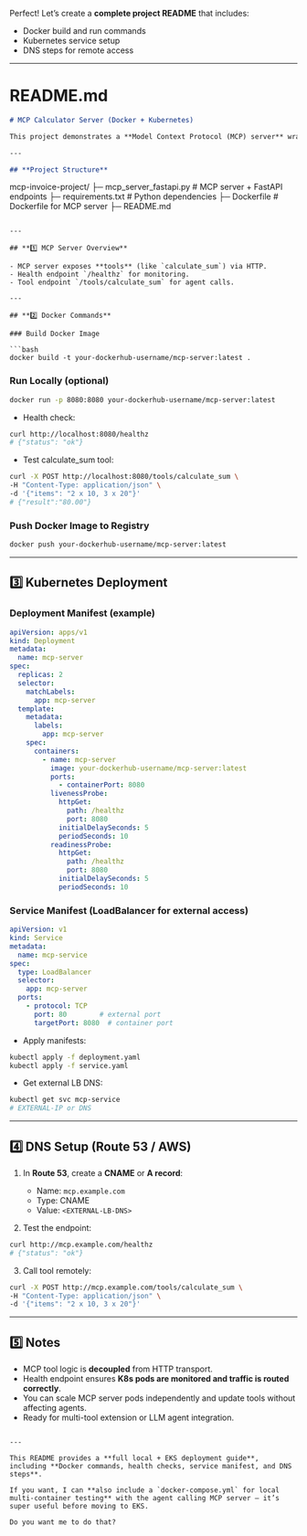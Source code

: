 Perfect! Let’s create a **complete project README** that includes:

* Docker build and run commands
* Kubernetes service setup
* DNS steps for remote access

---

# **README.md**

```markdown
# MCP Calculator Server (Docker + Kubernetes)

This project demonstrates a **Model Context Protocol (MCP) server** wrapped with **FastAPI**, containerized with Docker, and ready for Kubernetes deployment with DNS setup.

---

## **Project Structure**

```

mcp-invoice-project/
├─ mcp_server_fastapi.py    # MCP server + FastAPI endpoints
├─ requirements.txt         # Python dependencies
├─ Dockerfile               # Dockerfile for MCP server
├─ README.md

````

---

## **1️⃣ MCP Server Overview**

- MCP server exposes **tools** (like `calculate_sum`) via HTTP.
- Health endpoint `/healthz` for monitoring.
- Tool endpoint `/tools/calculate_sum` for agent calls.

---

## **2️⃣ Docker Commands**

### Build Docker Image

```bash
docker build -t your-dockerhub-username/mcp-server:latest .
````

### Run Locally (optional)

```bash
docker run -p 8080:8080 your-dockerhub-username/mcp-server:latest
```

* Health check:

```bash
curl http://localhost:8080/healthz
# {"status": "ok"}
```

* Test calculate_sum tool:

```bash
curl -X POST http://localhost:8080/tools/calculate_sum \
-H "Content-Type: application/json" \
-d '{"items": "2 x 10, 3 x 20"}'
# {"result":"80.00"}
```

### Push Docker Image to Registry

```bash
docker push your-dockerhub-username/mcp-server:latest
```

---

## **3️⃣ Kubernetes Deployment**

### Deployment Manifest (example)

```yaml
apiVersion: apps/v1
kind: Deployment
metadata:
  name: mcp-server
spec:
  replicas: 2
  selector:
    matchLabels:
      app: mcp-server
  template:
    metadata:
      labels:
        app: mcp-server
    spec:
      containers:
        - name: mcp-server
          image: your-dockerhub-username/mcp-server:latest
          ports:
            - containerPort: 8080
          livenessProbe:
            httpGet:
              path: /healthz
              port: 8080
            initialDelaySeconds: 5
            periodSeconds: 10
          readinessProbe:
            httpGet:
              path: /healthz
              port: 8080
            initialDelaySeconds: 5
            periodSeconds: 10
```

### Service Manifest (LoadBalancer for external access)

```yaml
apiVersion: v1
kind: Service
metadata:
  name: mcp-service
spec:
  type: LoadBalancer
  selector:
    app: mcp-server
  ports:
    - protocol: TCP
      port: 80        # external port
      targetPort: 8080  # container port
```

* Apply manifests:

```bash
kubectl apply -f deployment.yaml
kubectl apply -f service.yaml
```

* Get external LB DNS:

```bash
kubectl get svc mcp-service
# EXTERNAL-IP or DNS
```

---

## **4️⃣ DNS Setup (Route 53 / AWS)**

1. In **Route 53**, create a **CNAME** or **A record**:

   * Name: `mcp.example.com`
   * Type: CNAME
   * Value: `<EXTERNAL-LB-DNS>`

2. Test the endpoint:

```bash
curl http://mcp.example.com/healthz
# {"status": "ok"}
```

3. Call tool remotely:

```bash
curl -X POST http://mcp.example.com/tools/calculate_sum \
-H "Content-Type: application/json" \
-d '{"items": "2 x 10, 3 x 20"}'
```

---

## **5️⃣ Notes**

* MCP tool logic is **decoupled** from HTTP transport.
* Health endpoint ensures **K8s pods are monitored and traffic is routed correctly**.
* You can scale MCP server pods independently and update tools without affecting agents.
* Ready for multi-tool extension or LLM agent integration.

```

---

This README provides a **full local + EKS deployment guide**, including **Docker commands, health checks, service manifest, and DNS steps**.  

If you want, I can **also include a `docker-compose.yml` for local multi-container testing** with the agent calling MCP server — it’s super useful before moving to EKS.  

Do you want me to do that?
```
